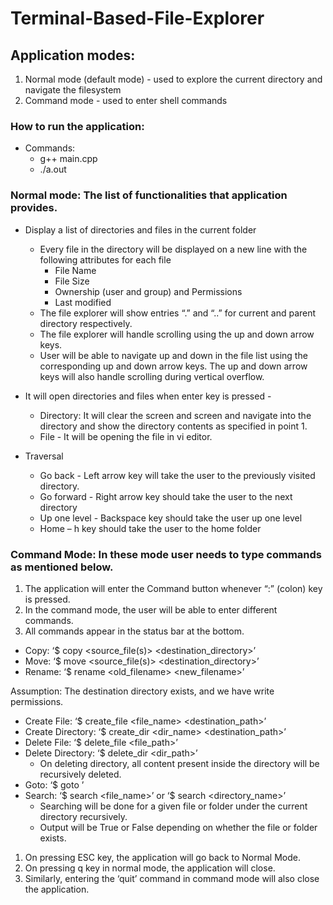 # Terminal-Based-File-Explorer

## Application modes:
1. Normal mode (default mode) - used to explore the current directory and navigate the filesystem
2. Command mode - used to enter shell commands


### How to run the application:
- Commands: 
    - g++ main.cpp
    - ./a.out

### Normal mode: The list of functionalities that application provides.

- Display a list of directories and files in the current folder
    - Every file in the directory will be displayed on a new line with 
      the following attributes for each file
        - File Name
        - File Size
        - Ownership (user and group) and Permissions
        - Last modified
    - The file explorer will show entries “.” and “..” for current and 
      parent directory respectively.
    - The file explorer will handle scrolling using the up and 
      down arrow keys.
    - User will be able to navigate up and down in the file list using the  
      corresponding up and down arrow keys. The up and down arrow keys will also handle scrolling during vertical overflow.

- It will open directories and files when enter key is pressed -
    - Directory: It will clear the screen and screen and navigate into the 
      directory and show the directory contents as specified in point 1.
    - File - It will be opening the file in vi editor.
- Traversal
    - Go back - Left arrow key will take the user to the previously visited 
                directory.
    - Go forward - Right arrow key should take the user to the next directory
    - Up one level - Backspace key should take the user up one level
    - Home – h key should take the user to the home folder

### Command Mode: In these mode user needs to type commands as mentioned below.

1. The application will enter the Command button whenever “:” (colon) key is pressed. 
2. In the command mode, the user will be able to enter different commands. 
3. All commands appear in the status bar at the bottom.

- Copy: ‘$ copy <source_file(s)> <destination_directory>’
- Move: ‘$ move <source_file(s)> <destination_directory>’
- Rename: ‘$ rename <old_filename> <new_filename>’

Assumption: The destination directory exists, and we have write permissions.

- Create File: ‘$ create_file <file_name> <destination_path>’
- Create Directory: ‘$ create_dir <dir_name> <destination_path>’
- Delete File: ‘$ delete_file <file_path>’
- Delete Directory: ‘$ delete_dir <dir_path>’
    - On deleting directory, all content present inside the directory will be 
      recursively deleted.
- Goto: ‘$ goto <location>’
- Search: ‘$ search <file_name>’ or ‘$ search <directory_name>’
    - Searching will be done for a given file or folder under the current 
      directory recursively.
    - Output will be True or False depending on whether the file or folder 
      exists.


1. On pressing ESC key, the application will go back to Normal Mode.
2. On pressing q key in normal mode, the application will close. 
3. Similarly, entering the ‘quit’ command in command mode will also close the 
   application.

